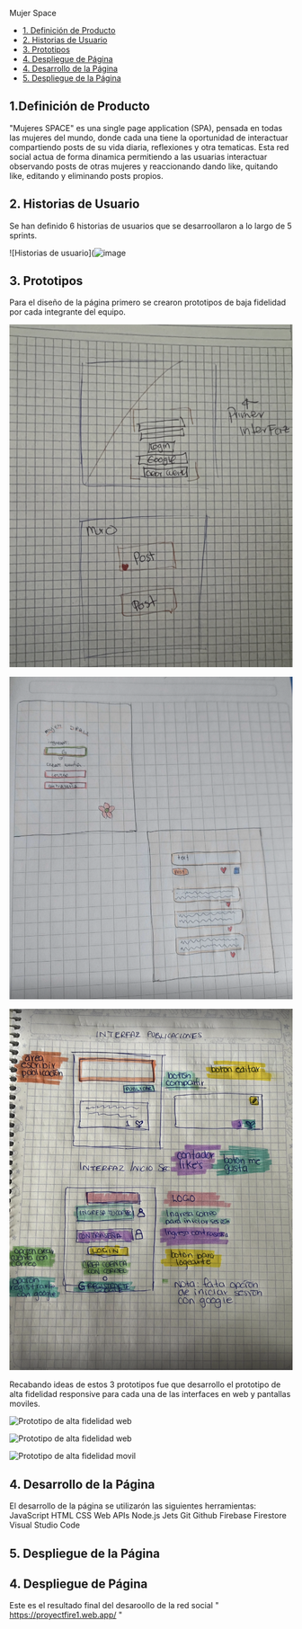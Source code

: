 Mujer Space
* [1. Definición de Producto](#1-definición-de-producto)
* [2. Historias de Usuario](#2-historias-de-usuario)
* [3. Prototipos](#3-prototipos)
* [4. Despliegue de Página](#4-despliegue-de-página)
* [4. Desarrollo de la Página](#4-desarrollo-de-la-página)
* [5. Despliegue de la Página](#4-despliegue-de-la-página)


## 1.Definición de Producto

"Mujeres SPACE" es una single page application (SPA), pensada en todas las mujeres del mundo, donde cada una tiene la oportunidad de interactuar compartiendo posts de su vida diaria, reflexiones y otra tematicas. Esta red social actua de forma dinamica permitiendo a las usuarias interactuar observando posts de otras mujeres y reaccionando dando like, quitando like, editando y eliminando posts propios.


## 2. Historias de Usuario

Se han definido 6 historias de usuarios que se desarroollaron a lo largo de 5 sprints.

![Historias de usuario](![image](https://github.com/Carolinava21/DEV011-social-network/assets/142191821/8171824a-6282-4d9b-a052-9c5228ad1131)


## 3. Prototipos

Para el diseño de la página primero se crearon prototipos de baja fidelidad por cada integrante del equipo.

![Prototipo de baja fidelidad Marcela](src\img\PBF_Marce.png)

![Prototipo de baja fidelidad Carolina](src\img\PBF_Carol.png)

![Prototipo de baja fidelidad Andrea](src\img\PBF_Andre.png)

Recabando ideas de estos 3 prototipos fue que desarrollo el prototipo de alta fidelidad responsive para cada una de las interfaces en web y pantallas moviles.

![Prototipo de alta fidelidad web](src\img\PBF_Web.png)

![Prototipo de alta fidelidad web](src\img\PBF_WebHome.png)

![Prototipo de alta fidelidad movil](src\img\PBF_Movil.png)


## 4. Desarrollo de la Página

El desarrollo de la página se utilizarón las siguientes herramientas:
JavaScript
HTML
CSS
Web APIs
Node.js
Jets
Git
Github
Firebase
Firestore
Visual Studio Code


## 5. Despliegue de la Página

## 4. Despliegue de Página
Este es el resultado final del desaroollo de la red social " https://proyectfire1.web.app/ "

